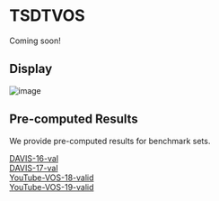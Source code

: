 # TSDTVOS
Coming soon!

## Display
![image](https://github.com/zhouweii234/TSDTVOS/blob/main/gold-fish.gif)


## Pre-computed Results
We provide pre-computed results for benchmark sets.

[DAVIS-16-val](https://drive.google.com/file/d/15mLLZQz0L3sv6wKcOwLMGl12PRgUrjWQ/view?usp=sharing)  
[DAVIS-17-val](https://drive.google.com/file/d/1zkimQ5K9zWl4yntcBUEewsJz7mKnb9WZ/view?usp=sharing)  
[YouTube-VOS-18-valid](https://drive.google.com/file/d/1k_BEO5_CRcj1H6W05oFmJWXdLsAQFOZM/view?usp=sharing)  
[YouTube-VOS-19-valid](https://drive.google.com/file/d/1EvBJHjJMcfkqfEzP50LkcGuSqFZ9FTSX/view?usp=sharing)  
